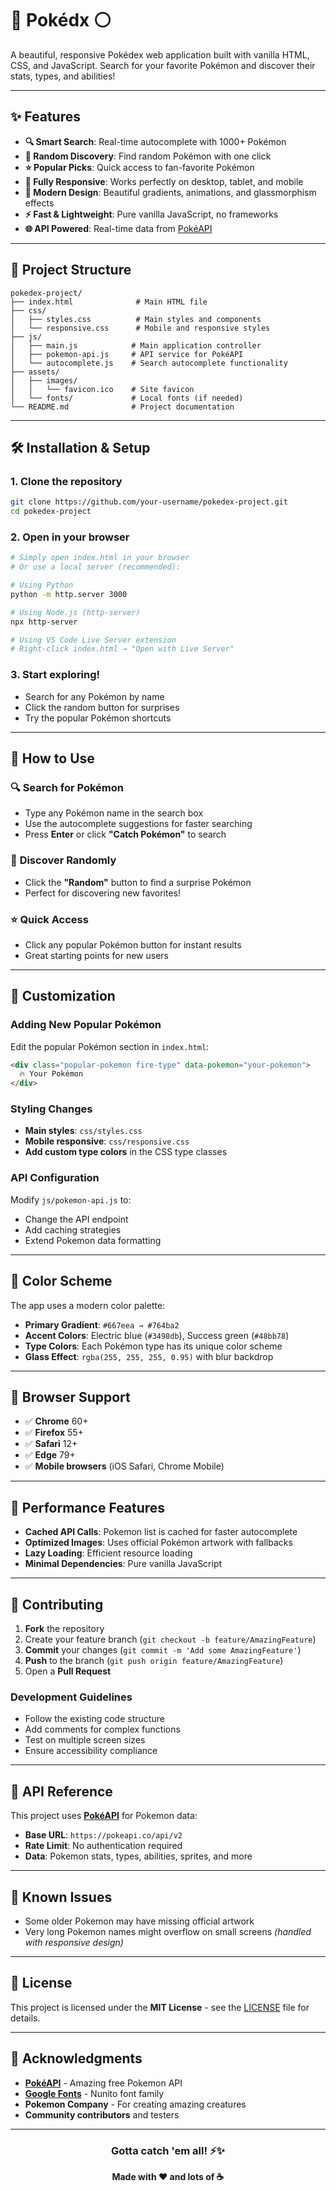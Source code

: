 # 🔴 Pokédx ⚪

A beautiful, responsive Pokédex web application built with vanilla HTML, CSS, and JavaScript. Search for your favorite Pokémon and discover their stats, types, and abilities!

---

## ✨ Features

- **🔍 Smart Search**: Real-time autocomplete with 1000+ Pokémon
- **🎲 Random Discovery**: Find random Pokémon with one click  
- **⭐ Popular Picks**: Quick access to fan-favorite Pokémon
- **📱 Fully Responsive**: Works perfectly on desktop, tablet, and mobile
- **🎨 Modern Design**: Beautiful gradients, animations, and glassmorphism effects
- **⚡ Fast & Lightweight**: Pure vanilla JavaScript, no frameworks
- **🌐 API Powered**: Real-time data from [PokéAPI](https://pokeapi.co/)

---

## 📁 Project Structure

```
pokedex-project/
├── index.html              # Main HTML file
├── css/
│   ├── styles.css          # Main styles and components  
│   └── responsive.css      # Mobile and responsive styles
├── js/
│   ├── main.js            # Main application controller
│   ├── pokemon-api.js     # API service for PokéAPI
│   └── autocomplete.js    # Search autocomplete functionality
├── assets/
│   ├── images/
│   │   └── favicon.ico    # Site favicon
│   └── fonts/             # Local fonts (if needed)
└── README.md              # Project documentation
```

---

## 🛠️ Installation & Setup

### 1. **Clone the repository**
```bash
git clone https://github.com/your-username/pokedex-project.git
cd pokedex-project
```

### 2. **Open in your browser**
```bash
# Simply open index.html in your browser
# Or use a local server (recommended):

# Using Python
python -m http.server 3000

# Using Node.js (http-server) 
npx http-server

# Using VS Code Live Server extension
# Right-click index.html → "Open with Live Server"
```

### 3. **Start exploring!** 
- Search for any Pokémon by name
- Click the random button for surprises  
- Try the popular Pokémon shortcuts

---

## 🎯 How to Use

### 🔍 **Search for Pokémon**
- Type any Pokémon name in the search box
- Use the autocomplete suggestions for faster searching
- Press **Enter** or click **"Catch Pokémon"** to search

### 🎲 **Discover Randomly** 
- Click the **"Random"** button to find a surprise Pokémon
- Perfect for discovering new favorites!

### ⭐ **Quick Access**
- Click any popular Pokémon button for instant results
- Great starting points for new users

---

## 🔧 Customization

### **Adding New Popular Pokémon**
Edit the popular Pokémon section in `index.html`:
```html
<div class="popular-pokemon fire-type" data-pokemon="your-pokemon">
  🔥 Your Pokémon
</div>
```

### **Styling Changes**
- **Main styles**: `css/styles.css`
- **Mobile responsive**: `css/responsive.css` 
- **Add custom type colors** in the CSS type classes

### **API Configuration**
Modify `js/pokemon-api.js` to:
- Change the API endpoint
- Add caching strategies
- Extend Pokemon data formatting

---

## 🎨 Color Scheme

The app uses a modern color palette:
- **Primary Gradient**: `#667eea → #764ba2`
- **Accent Colors**: Electric blue (`#3498db`), Success green (`#48bb78`)
- **Type Colors**: Each Pokémon type has its unique color scheme
- **Glass Effect**: `rgba(255, 255, 255, 0.95)` with blur backdrop

---

## 📱 Browser Support

- ✅ **Chrome** 60+
- ✅ **Firefox** 55+  
- ✅ **Safari** 12+
- ✅ **Edge** 79+
- ✅ **Mobile browsers** (iOS Safari, Chrome Mobile)

---

## 🚀 Performance Features

- **Cached API Calls**: Pokemon list is cached for faster autocomplete
- **Optimized Images**: Uses official Pokémon artwork with fallbacks  
- **Lazy Loading**: Efficient resource loading
- **Minimal Dependencies**: Pure vanilla JavaScript

---

## 🤝 Contributing

1. **Fork** the repository
2. Create your feature branch (`git checkout -b feature/AmazingFeature`)
3. **Commit** your changes (`git commit -m 'Add some AmazingFeature'`)
4. **Push** to the branch (`git push origin feature/AmazingFeature`) 
5. Open a **Pull Request**

### Development Guidelines
- Follow the existing code structure
- Add comments for complex functions
- Test on multiple screen sizes
- Ensure accessibility compliance

---

## 📝 API Reference

This project uses [**PokéAPI**](https://pokeapi.co/) for Pokemon data:
- **Base URL**: `https://pokeapi.co/api/v2`
- **Rate Limit**: No authentication required
- **Data**: Pokemon stats, types, abilities, sprites, and more

---

## 🐛 Known Issues

- Some older Pokemon may have missing official artwork
- Very long Pokemon names might overflow on small screens *(handled with responsive design)*

---

## 📄 License

This project is licensed under the **MIT License** - see the [LICENSE](LICENSE) file for details.

---

## 👏 Acknowledgments

- [**PokéAPI**](https://pokeapi.co/) - Amazing free Pokemon API
- [**Google Fonts**](https://fonts.google.com/) - Nunito font family
- **Pokemon Company** - For creating amazing creatures
- **Community contributors** and testers

---

<div align="center">

### **Gotta catch 'em all!** ⚡✨

**Made with ❤️ and lots of ☕**



</div>